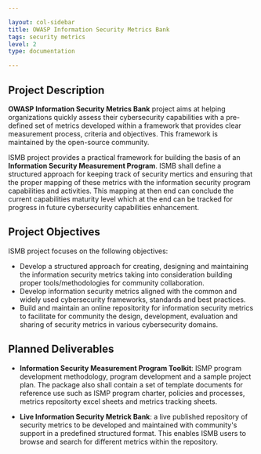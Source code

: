 ```yaml
---

layout: col-sidebar
title: OWASP Information Security Metrics Bank
tags: security metrics
level: 2
type: documentation

---
```


## Project Description

**OWASP Information Security Metrics Bank** project aims at helping organizations quickly assess their cybersecurity capabilities with a pre-defined set of metrics developed within a framework that provides clear measurement process, criteria and objectives. This framework is maintained by the open-source community.

ISMB project provides a practical framework for building the basis of an **Information Security Measurement Program**. ISMB shall define a structured approach for keeping track of security mertics and ensuring that the proper mapping of these metrics with the information security program capabilities and activities. This mapping at then end can conclude the current capabilities maturity level which at the end can be tracked for progress in future cybersecurity capabilities enhancement.

## Project Objectives

ISMB project focuses on the following objectives:

- Develop a structured approach for creating, designing and maintaining the information security metrics taking into consideration building proper tools/methodologies for community collaboration.
- Develop information security metrics aligned with the common and widely used cybersecurity frameworks, standards and best practices.
- Build and maintain an online repositority for information security metrics to facilitate for community the design, development, evaluation and sharing of security metrics in various cybersecurity domains.

## Planned Deliverables

-  **Information Security Measurement Program Toolkit**: ISMP program development methodology, program development and a sample project plan. The package also shall contain a set of template documents for reference use such as ISMP program charter, policies and processes, metrics repositorty excel sheets and metrics tracking sheets.

- **Live Information Security Metrick Bank**: a live published repository of security metrics to be developed and maintained with community's support in a predefined structured format. This enables ISMB users to browse and search for different metrics within the repository.
